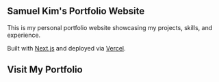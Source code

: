 ## Samuel Kim's Portfolio Website

This is my personal portfolio website showcasing my projects, skills, and experience. 

Built with [Next.js](https://nextjs.org/) and deployed via [Vercel](https://vercel.com/).

## Visit My Portfolio
